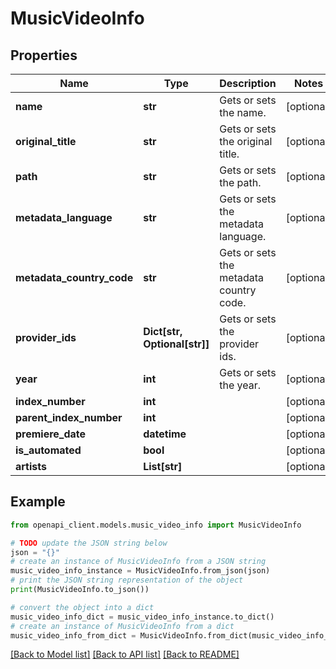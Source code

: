 # MusicVideoInfo


## Properties

Name | Type | Description | Notes
------------ | ------------- | ------------- | -------------
**name** | **str** | Gets or sets the name. | [optional] 
**original_title** | **str** | Gets or sets the original title. | [optional] 
**path** | **str** | Gets or sets the path. | [optional] 
**metadata_language** | **str** | Gets or sets the metadata language. | [optional] 
**metadata_country_code** | **str** | Gets or sets the metadata country code. | [optional] 
**provider_ids** | **Dict[str, Optional[str]]** | Gets or sets the provider ids. | [optional] 
**year** | **int** | Gets or sets the year. | [optional] 
**index_number** | **int** |  | [optional] 
**parent_index_number** | **int** |  | [optional] 
**premiere_date** | **datetime** |  | [optional] 
**is_automated** | **bool** |  | [optional] 
**artists** | **List[str]** |  | [optional] 

## Example

```python
from openapi_client.models.music_video_info import MusicVideoInfo

# TODO update the JSON string below
json = "{}"
# create an instance of MusicVideoInfo from a JSON string
music_video_info_instance = MusicVideoInfo.from_json(json)
# print the JSON string representation of the object
print(MusicVideoInfo.to_json())

# convert the object into a dict
music_video_info_dict = music_video_info_instance.to_dict()
# create an instance of MusicVideoInfo from a dict
music_video_info_from_dict = MusicVideoInfo.from_dict(music_video_info_dict)
```
[[Back to Model list]](../README.md#documentation-for-models) [[Back to API list]](../README.md#documentation-for-api-endpoints) [[Back to README]](../README.md)


